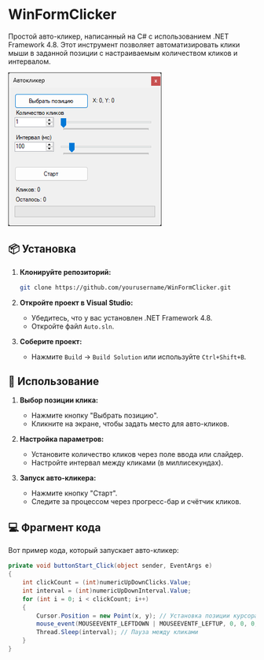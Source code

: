 # WinFormClicker

Простой авто-кликер, написанный на C# с использованием .NET Framework 4.8. Этот инструмент позволяет автоматизировать клики мыши в заданной позиции с настраиваемым количеством кликов и интервалом.

![App screenshot](Screenshots/Auto.png)

## 📦 Установка

1. **Клонируйте репозиторий:**

   ```bash
   git clone https://github.com/yourusername/WinFormClicker.git
   ```

2. **Откройте проект в Visual Studio:**

   - Убедитесь, что у вас установлен .NET Framework 4.8.
   - Откройте файл `Auto.sln`.

3. **Соберите проект:**

   - Нажмите `Build` -&gt; `Build Solution` или используйте `Ctrl+Shift+B`.

## 🚀 Использование

1. **Выбор позиции клика:**

   - Нажмите кнопку "Выбрать позицию".
   - Кликните на экране, чтобы задать место для авто-кликов.

2. **Настройка параметров:**

   - Установите количество кликов через поле ввода или слайдер.
   - Настройте интервал между кликами (в миллисекундах).

3. **Запуск авто-кликера:**

   - Нажмите кнопку "Старт".
   - Следите за процессом через прогресс-бар и счётчик кликов.

## 💻 Фрагмент кода

Вот пример кода, который запускает авто-кликер:

```csharp
private void buttonStart_Click(object sender, EventArgs e)
{
    int clickCount = (int)numericUpDownClicks.Value;
    int interval = (int)numericUpDownInterval.Value;
    for (int i = 0; i < clickCount; i++)
    {
        Cursor.Position = new Point(x, y); // Установка позиции курсора
        mouse_event(MOUSEEVENTF_LEFTDOWN | MOUSEEVENTF_LEFTUP, 0, 0, 0, 0); // Симуляция клика
        Thread.Sleep(interval); // Пауза между кликами
    }
}
```
